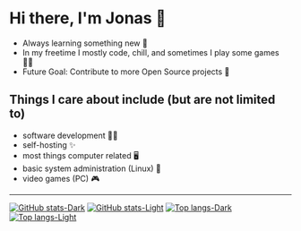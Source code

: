 # Hi there, I'm Jonas 👋

- Always learning something new 🌱
- In my freetime I mostly code, chill, and sometimes I play some games 👨‍💻
- Future Goal: Contribute to more Open Source projects 🚀

## Things I care about include (but are not limited to)

- software development 👨‍💻
- self-hosting ✨
- most things computer related 🖥️
- basic system administration (Linux) 🐧
- video games (PC) 🎮

---

[![GitHub stats-Dark](https://github-readme-stats.vercel.app/api?username=jpeterburs&include_all_commits=true&hide_title=true&show_icons=true&theme=dark#gh-dark-mode-only)](https://github.com/anuraghazra/github-readme-stats#gh-dark-mode-only)
[![GitHub stats-Light](https://github-readme-stats.vercel.app/api?username=jpeterburs&include_all_commits=true&hide_title=true&show_icons=true&theme=default#gh-light-mode-only)](https://github.com/anuraghazra/github-readme-stats#gh-light-mode-only)
[![Top langs-Dark](https://github-readme-stats.vercel.app/api/top-langs/?username=jpeterburs&layout=compact&theme=dark#gh-dark-mode-only)](https://github.com/anuraghazra/github-readme-stats#gh-dark-mode-only)
[![Top langs-Light](https://github-readme-stats.vercel.app/api/top-langs/?username=jpeterburs&layout=compact&theme=default#gh-light-mode-only)](https://github.com/anuraghazra/github-readme-stats#gh-light-mode-only)
